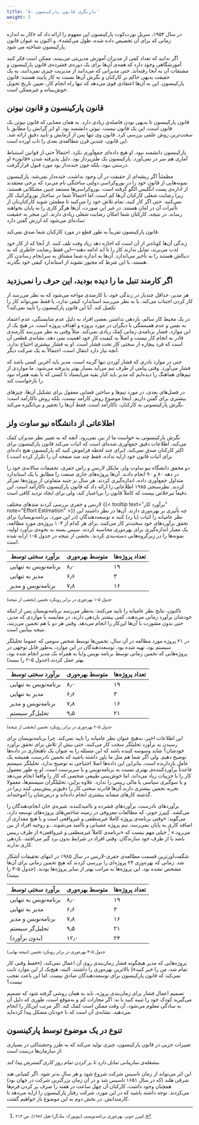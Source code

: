 ```yaml
---
title: '۵. بازنگری قانون پارکینسون'
weight: 5
---
```


در سال ۱۹۵۴، سریل نورت‌کوت پارکینسون این مفهوم را ارائه داد که «کار به اندازه زمانی که برای آن تخصیص داده شده، طول می‌کشد»، و اکنون به عنوان قانون پارکینسون شناخته می شود.

 اگر ندانید که تعداد کمی از مدیران آموزش مدیریتی می‌بینند، ممکن است فکر کنید آموزشگاهی وجود دارد که همه‌ی آن‌ها برای یک دوره‌ی فشرده‌ی قانون پارکینسون و مشتقات  آن به آنجا رفته‌اند. حتی مدیرانی که می‌دانند از مدیریت چیزی نمی‌دانند، به یک حقیقت بدیهی حاکم بر کارکنان و نگرش آن‌ها نسبت به کار پایبند هستند: قانون پارکینسون. این به آن‌ها اعتقادی قوی می‌دهد که تنها راه انجام کار، تعیین تاریخ تحویل خوش‌بینانه و غیرممکن است. 

## قانون پارکینسون و قانون نیوتن

قانون پارکینسون تا بدیهی بودن فاصله‌ی زیادی دارد. به همان معنایی که قانون نیوتن یک قانون است، این یک قانون نیست. نیوتن دانشمند بود. او اثر گرانش را مطابق با سخت‌ترین روش علمی بررسی کرد. قانون وی تنها پس از آزمایش و تأیید دقیق ارائه شد. این قانون، چندین قرن مطالعه‌‌ی بعدی را تاب آورده است.

پارکینسون دانشمند نبود. او هیچ داده‌ای جمع‌آوری نکرد. احتمالاً حتی از قوانین استنباط آماری هم سر در نمی‌آورد. پارکینسون یک طنزپرداز بود. دلیل پذیرفته شدن «قانون» او درستی نبود، بلکه چون خنده‌دار بود مورد قبول قرار‌گرفت.

مطمئناً اگر ریشه‌ای از حقیقت در آن وجود نداشت، خنده‌دار نمی‌شد. پارکینسون نمونه‌هایی از قانون خود را در بوروکراسی دولتی ساختگی نام می‌برد که برخی معتقدند از اداره‌ی پست انگلیس الگو گرفته است. بوروکراسی‌ها مستعد چنین مشکلاتی هستند، زیرا رضایت شغلی کارکنان آن‌ها کم است. اما احتمالاً شما در ساختار بوروکراتیک کار نمی‌کنید. حتی اگر کار کنید، تمام تلاش خود را می‌کنید تا مطمئن شوید کارکنان‌تان از تأثیرات آن در امان هستند. در غیر این صورت، آن‌ها هرگز کاری را به پایان نخواهند رساند. در نتیجه، کارکنان شما امکان رضایت شغلی زیادی دارند. این منجر به حقیقت ساده‌ای می‌شود که ارزش گفتن دارد:

قانون پارکینسون تقریباً به طور قطع در مورد کارکنان شما صدق نمی‌کند.

زندگی آن‌ها کوتاه‌تر از آن است که اجازه دهد زیاد وقت تلف کنند. از آنجا که از کار خود لذت می‌برند، تمایل ندارند کار را تا ابد ادامه دهند—این فقط رضایت خاطری که به دنبالش هستند را به تأخیر می‌اندازد. آن‌ها به اندازه شما مشتاق به سرانجام رساندن کار هستند، با این شرط که مجبور نشوند از استاندارد کیفی خود بگذرند.

## اگر کارمند تنبل ما را دیده بودید، این حرف را نمی‌زدید

 هر مدیر، حداقل چندبار در زندگی خود، با کارمندی مواجه می‌شود که به نظر می‌رسد از کار کردن اجتناب می‌کند، یا به نظر می‌رسد استاندارد کیفی ندارد، یا فقط نمی‌تواند کار را تکمیل کند. آیا این قانون پارکینسون را تأیید نمی‌کند؟ 

در یک محیط کار سالم، بازدهی نداشتن بعضی افراد به دلیل عدم شایستگی، عدم اعتماد به نفس و عدم همبستگی با دیگران در مورد پروژه و اهداف پروژه است. در هیچ یک از این موارد، فشار برنامه‌ی زمانی کمک زیادی نمی‌کند. مثلاً وقتی به نظر می‌رسد کارمندی قادر به انجام کار نیست و اصلاً به کیفیت کار خود اهمیت نمی دهد، نشانه‌ی قطعی آن است که فرد بیچاره از سختی کار تحت فشار است. او به فشار بیشتری احتیاج ندارد. آنچه نیاز دارد انتقال است، احتمالاً به یک شرکت دیگر. 

حتی در موارد نادری كه فشار آوردن تنها گزینه است، مدیر باید آخرین کسی باشد که فشار می‌آورد. وقتی پیامی از طرف تیم می‌آید بسیار بهتر پذیرفته می‌شود. ما مواردی از تیم‌های هماهنگ را دیده‌ایم که مدیر باید کنار بقیه می‌ایستاد تا کسی که با بقیه همراه نبود را بازخواست کند.

در فصل‌های بعدی، در مورد تیم‌ها و ساختن فضایی معقول برای تشکیل آن‌ها، چیز‌های بیشتری برای گفتن داریم. اینجا موضوع روش کارآمد نیست، بلکه روش ناکارآمد است: نگرش پارکینسونی به کارکنان، ناکارآمد است. فقط آن‌ها را تحقیر و بی‌انگیزه می‌کند.

## اطلاعاتی از دانشگاه نیو ساوت ولز

نگرش پارکینسونی به خواست ما از بین‌ نمی‌رود. آنچه که به تغییر نظر مدیران کمک می‌کند، اطلاعات دقیق جمع‌آوری شده‌ای است که اثبات می‌کند قانون پارکینسون برای اکثر کارکنان صدق نمی‌کند. (برای چند لحظه فراموش کنید که پارکینسون هیچ داده‌ای برای اثبات قانون خود ارایه نداده، فقط چند صد صفحه آن را تکرار کرده است.)

دو محقق دانشگاه نیو ساوت ولز، مایکل لارنس و راس جفری، تحقیقات سالانه‌ی خود را در دهه ۸۰ و ۹۰ انجام دادند. آن‌ها پروژه‌های جاری صنعت را مطابق با یک استاندارد متداول جمع‌آوری داده‌، اندازه‌گیری کردند. هر سال بر جنبه متفاوتی از پروژه‌ها تمرکز کردند. نظرسنجی ۱۹۸۵ اطلاعاتی را ارائه داد که قانون پارکینسون ناکارآمد است. این دقیقاَ تیرخلاص نیست که کاملاً قانون را بی‌اعتبار کند، ولی برای ایجاد تردید کافی است.

لارنس و جفری بررسی کردند متدهای مختلف {{< tooltip text="برآورد کار" note="Effort Estimation" >}} چه تأثیری بر بهره‌وری دارند. آن‌ها در نظر داشتند این نظر عامیانه را اثبات (یا رد) کنند ه توسعه‌دهندگان (در این مورد، برنامه‌نویسان) برای تحقق برآوردهای خود سخت‌تر کار می‌کنند. برای هر کدام از ۱۰۳ پروژه‌ی مورد مطالعه، یک معیار اندازه‌گیری برای بهره‌وری محاسبه کردند. سپس بسته به نحوه‌ی برآورد اولیه، نمونه‌ها را در زیرگروه‌هایی دسته‌بندی کردند. بخشی از نتیجه در جدول ۵-۱ ارایه شده است.

|**برآورد سختی توسط**|**متوسط بهره‌وری**|**تعداد پروژه‌ها**|
|--- |--- |--- |
|برنامه‌نویس به تنهایی|۸٫۰|۱۹|
|مدیر به تنهایی|۶٫۶|۳|
|برنامه‌نویس و مدیر|۷٫۸|۱۶|

<small>جدول ۵-۱ بهره‌وری در برابر رویکرد تخمین (بخشی از نتیجه)</small>

تاکنون، نتایج نظر عامیانه را تایید می‌کنند: به‌نظر می‌رسد برنامه‌نویسان پس از اینکه خودشان برآورد زمانی می‌دهند، کمی بیشتر بازدهی دارند، در مقایسه یا مواردی که مدیر، حتی بدون مشورت با آن‌ها این‌کار را انجام می‌دهد. وقتی هر دو با هم تخمین می‌زنند، نتیجه بینابین است.

در ۲۱ پروژه مورد مطالعه در آن سال، تخمین‌ها توسط شخص سومی که عموما تحلیلگر سیستم بود، تهیه شده‌ بود. توسعه‌دهندگان در این موارد، به‌طور قابل توجهی در پروژه‌هایی که تخمین زمانی توسط برنامه نویس و/یا به همراه یک مدیر انجام شده بود، بهتر عمل کردند.(جدول ۵-۲ را ببینید)

|**برآورد سختی توسط**|**متوسط بهره‌وری**|**تعداد پروژه‌ها**|
|--- |--- |--- |
|برنامه‌نویس به تنهایی|۸٫۰|۱۹|
|مدیر به تنهایی|۶٫۶|۳|
|برنامه‌نویس و مدیر|۷٫۸|۱۶|
|تحلیل‌گر سیستم|۹٫۵|۲۱|

<small>جدول ۵-۲ بهره‌وری در برابر رویکرد تخمین (بخشی از نتیجه)</small>

این اطلاعات اخیر، به‌هیج عنوان نظر عامیانه را تایید نمی‌کند. چرا برنامه‌نویسان برای رسیدن به برآورد تحلیلگر سخت کار می‌کنند، حتی بیش از تلاش برای تحقق برآورد خودشان؟ شاید وسوسه کننده باشد که این مسئله را به عنوان یک ناهنجاری در داده‌ها توضیح دهیم. ولی اگر شما هم مثل ما باور داشته باشید که تخمین نادرست، همیشه یک عامل بازدارنده است، بنابراین این داده‌ها اصلا احتیاجی به توضیح ندارد. تحلیلگر سیستم قاعدتاً  برآوردکننده‌ی بهتری نسبت به برنامه‌نویس و یا سرپرست است. او به طور معمول کار را با جزییات زیاد می‌داند، اما خوش‌بینی طبیعی شخصی که کار را واقعاً انجام می‌دهد و یا سوگیری سیاسی یا مالی رییس را ندارد. علاوه‌ بر‌این، تحلیلگران سیستم‌ها، معمولا تجربه تخمین بیشتری دارند.آن‌ها قادرند سختی کار را دقیق‌تر پیش‌بینی کنند زیرا در گذشته کارهای مشابه بیشتری انجام داده‌اند و درس‌شان را آموخته‌اند.

برآوردهای نادرست، برآوردهای فشرده و  نا‌امیدکننده، شیره‌ی جان انجام‌دهندگان را می‌کشد. کِیپرز جونز، که مطالعات معروفی در زمینه شاخص‌های پروژه‌های توسعه دارد،‌ می‌گوید: «وقتی برنامه‌ی پروژه کاملا غیرمنطقی و غیرواقعی است و با هیچ مقداری از اضافه کاری به پایان نمی‌رسد، تیم پروژه عصبانی و ناامید می‌شوند...و روحیه افراد از بین می‌رود.» [^1] خیلی مهم نیست که «برنامه‌ی کاملاً غیر‌منطقی و غیرواقعی» از طرف رییس باشد یا از طرف خود سازندگان. وقتی افراد در شرایط بدون برد گیر می‌افتند، بازدهی کاری ندارند.

شگفت‌آورترین قسمت مطالعه‌ی جفری-لارنس در سال ۱۹۸۵ در انتهای تحقیقات آشکار شد. زمانی که بهره‌وری ۲۴ پروژه‌ای را بررسی کردند که هیچ تخمین زمانی برای آن‌ها مشخص نشده بود. این پروژه‌ها به مراتب بهتر از سایر پروژه‌ها بودند. (جدول ۵-۳ را ببینید)

|**برآورد سختی توسط**|**متوسط بهره‌وری**|**تعداد پروژه‌ها**|
|--- |--- |--- |
|برنامه‌نویس به تنهایی|۸٫۰|۱۹|
|مدیر به تنهایی|۶٫۶|۳|
|برنامه‌نویس و مدیر|۷٫۸|۱۶|
|تحلیل‌گر سیستم|۹٫۵|۲۱|
|(بدون برآورد)|۱۲٫۰|۲۴|

<small>جدول ۵-۳ بهره‌وری در برابر رویکرد تخمین (نتیجه نهایی)</small>

پروژه‌هایی که مدیر هیچگونه فشار زمان‌بندی روی آن اعمال نمی‌کند، («فقط وقتی کار تمام شد، من را خبر کنید») بالاترین بهره‌وری را داشتند. البته، هیچ‌یک از این موارد ثابت نمی‌کند که قانون پارکینسون برای توسعه‌دهندگان صادق نیست. اما این باعث تعجب نیست؟

تصمیم اعمال فشار برای زمان‌بندی پروژه، باید به همان روشی گرفته شود که تصمیم می‌گیرید کودک خود را تنبیه کنید یا نه: اگر مجازات کم و به‌موقع است، طوری که دلیل آن به سادگی معلوم می‌شود، آن وقت ممکن است کمک کند. اگر مرتب این‌کار را انجام می‌دهید، نشانه‌ی آن است که با خودتان مشکل پیدا کرده‌اید.

## تنوع در یک موضوع توسط پارکینسون

تغییرات جزیی در قانون پارکینسون، چیزی تولید می‌کند که به طرز وحشتناکی در بسیاری از سازمان‌ها درست است:

<em>مشغله‌ی سازمانی تمایل دارد تا پر کردن تمام روز کاری گسترش پیدا کند.</em>

این اثر می‌تواند از زمان تاسیس شرکت شروع شود و هر سال بدتر شود. اگر کمپانی هند شرقی هلند (که در سال ۱۶۵۱ تاسیس شد و در آن زمان بزرگترین شرکت در جهان بود) همچنان وجود داشت، کارکنان آن چهل ساعت در هفته را صرف پر کردن فرم‌ها می‌کردند. توجه داشته باشید که در این مورد، شرکت رفتار پارکینسون را ارایه می‌دهد تا کارمندانش. در بخش دوم به این موضوع باز خواهیم گشت.

[^1]:
    <small>کیپرز جونز، بهره‌وری برنامه‌نویسی (نیویورک: مک‌گرا-هیل ۱۹۸۶)، ص.۲۱۳.</small>

